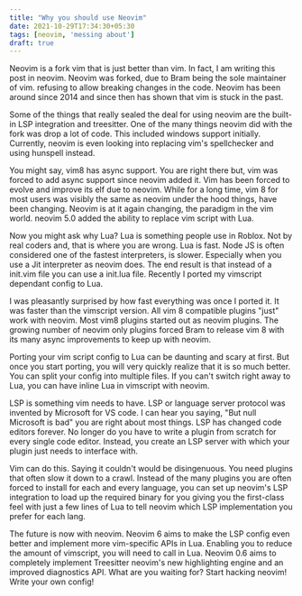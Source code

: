 ```yaml
---
title: "Why you should use Neovim"
date: 2021-10-29T17:34:30+05:30
tags: [neovim, 'messing about']
draft: true
---
```


Neovim is a fork vim that is just better than vim. In fact, I am writing this post in neovim. Neovim was forked, due to Bram being the sole maintainer of vim. refusing to allow breaking changes in the code. Neovim has been around since 2014 and since then has shown that vim is stuck in the past. 
 
Some of the things that really sealed the deal for using neovim are the built-in LSP integration and treesitter. One of the many things neovim did with the fork was drop a lot of code. This included windows support initially. Currently, neovim is even looking into replacing vim's spellchecker and using
 hunspell instead. 
 
You might say, vim8 has async support. You are right there but, vim was forced to add async support since neovim added it. Vim has been forced to evolve and improve its
elf due to neovim. While for a long time, vim 8 for most users was visibly the same as neovim under the hood things, have been changing. Neovim is at it again changing, the paradigm in the vim world. neovim 5.0 added the ability to replace vim script with Lua. 
 
Now you might ask why Lua? Lua is something people use in Roblox. Not by real coders and, that is where you are wrong. Lua is fast. Node JS is often considered one of the fastest interpreters, is slower. Especially when you use a Jit interpreter as neovim does. The end result is that instead of a init.vim file you can use a init.lua file. Recently I ported my vimscript dependant config to Lua. 
 
I was pleasantly surprised by how fast everything was once I ported it. It was faster than the vimscript version. All vim 8 compatible plugins "just" work with neovim. Most vim8 plugins started out as neovim plugins. The growing number of neovim only plugins forced Bram to release vim 8 with its many async improvements to keep up with neovim. 
 
Porting your vim script config to Lua can be daunting and scary at first. But once you start porting, you will very quickly realize that it is so much better. You can split your config into multiple files. If you can't switch right away to Lua, you can have inline Lua in vimscript with neovim. 
 
LSP is something vim needs to have. LSP or language server protocol was invented by Microsoft for VS code. I can hear you saying, "But null Microsoft is bad" you are right about most things. LSP has changed code editors forever. No longer do you have to write a plugin from scratch for every single code editor. Instead, you create an LSP server with which your plugin just needs to interface with. 
 
Vim can do this. Saying it couldn't would be disingenuous. You need plugins that often slow it down to a crawl. Instead of the many plugins you are often forced to install for each and every language, you can set up neovim's LSP integration to load up the required binary for you giving you the first-class feel with just a few lines of Lua to tell neovim which LSP implementation you prefer for each lang. 
 
The future is now with neovim. Neovim 6 aims to make the LSP config even better and implement more vim-specific APIs in Lua.   Enabling you to reduce the amount of vimscript, you will need to call in Lua. Neovim 0.6 aims to completely implement Treesitter neovim's new highlighting engine and an improved diagnostics API. What are you waiting for? Start hacking neovim! Write your own config!
